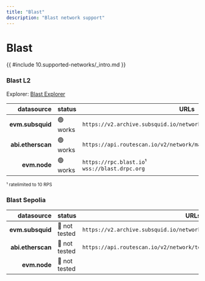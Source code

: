 ```yaml
---
title: "Blast"
description: "Blast network support"
---
```


<!-- markdownlint-disable single-h1 heading-increment no-inline-html -->

# Blast

{{ #include 10.supported-networks/_intro.md }}

### Blast L2

Explorer: [Blast Explorer](https://blastexplorer.io/)

|        datasource | status   | URLs                                                                  |
| -----------------:|:-------- | --------------------------------------------------------------------- |
|  **evm.subsquid** | 🟢 works | `https://v2.archive.subsquid.io/network/blast-l2-mainnet`             |
| **abi.etherscan** | 🟢 works | `https://api.routescan.io/v2/network/mainnet/evm/81457/etherscan/api` |
|      **evm.node** | 🟢 works | `https://rpc.blast.io`¹ <br> `wss://blast.drpc.org`                   |

<sup>¹ ratelimited to 10 RPS</sup>

### Blast Sepolia

|        datasource | status   | URLs                                                                           |
| -----------------:|:-------- | ------------------------------------------------------------------------------ |
| **evm.subsquid**  | 🤔 not tested | `https://v2.archive.subsquid.io/network/blast-sepolia`                    |
| **abi.etherscan** | 🤔 not tested | `https://api.routescan.io/v2/network/testnet/evm/168587773/etherscan/api` |
| **evm.node**      | 🤔 not tested |                                                                           |
